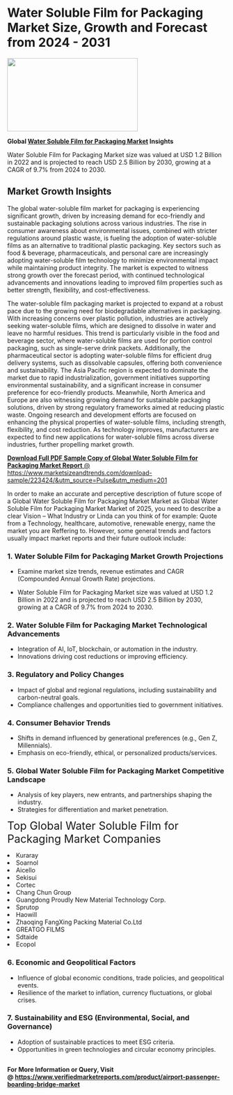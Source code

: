 <H1>Water Soluble Film for Packaging Market Size, Growth and Forecast from 2024 - 2031</H1><img class="aligncenter size-medium wp-image-584254" src="https://thirdeyenews.in/wp-content/uploads/2024/09/Global-Market-Research-300x168.jpeg" alt="" width="300" height="168" /><p><strong>Global&nbsp;<a href="https://www.marketsizeandtrends.com/download-sample/223424/&amp;utm_source=Pulse&amp;utm_medium=201">Water Soluble Film for Packaging Market</a> Insights</strong></p><p>Water Soluble Film for Packaging Market size was valued at USD 1.2 Billion in 2022 and is projected to reach USD 2.5 Billion by 2030, growing at a CAGR of 9.7% from 2024 to 2030.</p><p><h2>Market Growth Insights</h2> <p>The global water-soluble film market for packaging is experiencing significant growth, driven by increasing demand for eco-friendly and sustainable packaging solutions across various industries. The rise in consumer awareness about environmental issues, combined with stricter regulations around plastic waste, is fueling the adoption of water-soluble films as an alternative to traditional plastic packaging. Key sectors such as food & beverage, pharmaceuticals, and personal care are increasingly adopting water-soluble film technology to minimize environmental impact while maintaining product integrity. The market is expected to witness strong growth over the forecast period, with continued technological advancements and innovations leading to improved film properties such as better strength, flexibility, and cost-effectiveness. <a href="download-link-here"></a></p> <p>The water-soluble film packaging market is projected to expand at a robust pace due to the growing need for biodegradable alternatives in packaging. With increasing concerns over plastic pollution, industries are actively seeking water-soluble films, which are designed to dissolve in water and leave no harmful residues. This trend is particularly visible in the food and beverage sector, where water-soluble films are used for portion control packaging, such as single-serve drink packets. Additionally, the pharmaceutical sector is adopting water-soluble films for efficient drug delivery systems, such as dissolvable capsules, offering both convenience and sustainability. The Asia Pacific region is expected to dominate the market due to rapid industrialization, government initiatives supporting environmental sustainability, and a significant increase in consumer preference for eco-friendly products. Meanwhile, North America and Europe are also witnessing growing demand for sustainable packaging solutions, driven by strong regulatory frameworks aimed at reducing plastic waste. Ongoing research and development efforts are focused on enhancing the physical properties of water-soluble films, including strength, flexibility, and cost reduction. As technology improves, manufacturers are expected to find new applications for water-soluble films across diverse industries, further propelling market growth.</p> <a href="get-more-link-here"></p><p><span class=""><strong>Download Full PDF Sample Copy of Global Water Soluble Film for Packaging Market Report</strong> @ <a href="https://www.marketsizeandtrends.com/download-sample/223424/&amp;utm_source=Pulse&amp;utm_medium=201" target="_blank">https://www.marketsizeandtrends.com/download-sample/223424/&amp;utm_source=Pulse&amp;utm_medium=201</a></span></p><p>In order to make an accurate and perceptive description of future scope of a Global&nbsp;Water Soluble Film for Packaging Market Market as Global&nbsp;Water Soluble Film for Packaging Market Market of 2025, you need to describe a clear Vision &ndash; What Industry or Linda can you think of for example: Quote from a Technology, healthcare, automotive, renewable energy, name the market you are Reffering to. However, some general trends and factors usually impact market reports and their future outlook include:</p><h3>1.&nbsp;<strong>Water Soluble Film for Packaging Market Growth Projections</strong></h3><ul><li>Examine market size trends, revenue estimates and CAGR (Compounded Annual Growth Rate) projections.</li><li><p>Water Soluble Film for Packaging Market size was valued at USD 1.2 Billion in 2022 and is projected to reach USD 2.5 Billion by 2030, growing at a CAGR of 9.7% from 2024 to 2030.</p></li></ul><h3>2.&nbsp;<strong>Water Soluble Film for Packaging Market Technological Advancements</strong></h3><ul><li>Integration of AI, IoT, blockchain, or automation in the industry.</li><li>Innovations driving cost reductions or improving efficiency.</li></ul><h3>3.&nbsp;<strong>Regulatory and Policy Changes</strong></h3><ul><li>Impact of global and regional regulations, including sustainability and carbon-neutral goals.</li><li>Compliance challenges and opportunities tied to government initiatives.</li></ul><h3>4.&nbsp;<strong>Consumer Behavior Trends</strong></h3><ul><li>Shifts in demand influenced by generational preferences (e.g., Gen Z, Millennials).</li><li>Emphasis on eco-friendly, ethical, or personalized products/services.</li></ul><h3>5.&nbsp;<strong>Global Water Soluble Film for Packaging Market Competitive Landscape</strong></h3><ul><li>Analysis of key players, new entrants, and partnerships shaping the industry.</li><li>Strategies for differentiation and market penetration.</li></ul><p data-pm-slice="1 1 []"><span style="color: inherit; font-family: inherit; font-size: 25px;">Top Global Water Soluble Film for Packaging Market Companies</span></p><div class="" data-test-id=""><p><li>Kuraray</li><li> Soarnol</li><li> Aicello</li><li> Sekisui</li><li> Cortec</li><li> Chang Chun Group</li><li> Guangdong Proudly New Material Technology Corp.</li><li> Sprutop</li><li> Haowill</li><li> Zhaoqing FangXing Packing Material Co.Ltd</li><li> GREATGO FILMS</li><li> Sdtaide</li><li> Ecopol</li></p></div><h3>6.&nbsp;<strong>Economic and Geopolitical Factors</strong></h3><ul><li>Influence of global economic conditions, trade policies, and geopolitical events.</li><li>Resilience of the market to inflation, currency fluctuations, or global crises.</li></ul><h3>7.&nbsp;<strong>Sustainability and ESG (Environmental, Social, and Governance)</strong></h3><ul><li>Adoption of sustainable practices to meet ESG criteria.</li><li>Opportunities in green technologies and circular economy principles.</li></ul><h2><strong style="font-size: 14px;">For More Information or Query, Visit @&nbsp;</strong><a style="background-color: #ffffff; font-size: 14px;" href="https://www.marketsizeandtrends.com/report/water-soluble-film-for-packaging-market/" target="_blank">https://www.verifiedmarketreports.com/product/airport-passenger-boarding-bridge-market</a></h2>
